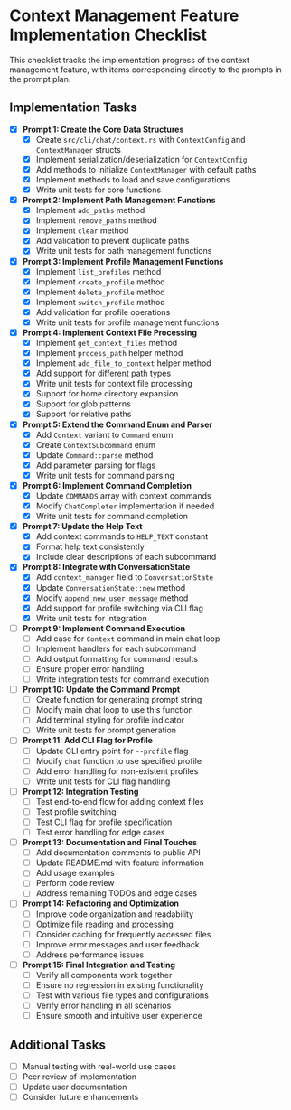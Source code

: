 # Context Management Feature Implementation Checklist

This checklist tracks the implementation progress of the context management feature, with items corresponding directly to the prompts in the prompt plan.

## Implementation Tasks

- [x] **Prompt 1: Create the Core Data Structures**
  - [x] Create `src/cli/chat/context.rs` with `ContextConfig` and `ContextManager` structs
  - [x] Implement serialization/deserialization for `ContextConfig`
  - [x] Add methods to initialize `ContextManager` with default paths
  - [x] Implement methods to load and save configurations
  - [x] Write unit tests for core functions

- [x] **Prompt 2: Implement Path Management Functions**
  - [x] Implement `add_paths` method
  - [x] Implement `remove_paths` method
  - [x] Implement `clear` method
  - [x] Add validation to prevent duplicate paths
  - [x] Write unit tests for path management functions

- [x] **Prompt 3: Implement Profile Management Functions**
  - [x] Implement `list_profiles` method
  - [x] Implement `create_profile` method
  - [x] Implement `delete_profile` method
  - [x] Implement `switch_profile` method
  - [x] Add validation for profile operations
  - [x] Write unit tests for profile management functions

- [x] **Prompt 4: Implement Context File Processing**
  - [x] Implement `get_context_files` method
  - [x] Implement `process_path` helper method
  - [x] Implement `add_file_to_context` helper method
  - [x] Add support for different path types
  - [x] Write unit tests for context file processing
  - [x] Support for home directory expansion
  - [x] Support for glob patterns
  - [x] Support for relative paths

- [x] **Prompt 5: Extend the Command Enum and Parser**
  - [x] Add `Context` variant to `Command` enum
  - [x] Create `ContextSubcommand` enum
  - [x] Update `Command::parse` method
  - [x] Add parameter parsing for flags
  - [x] Write unit tests for command parsing

- [x] **Prompt 6: Implement Command Completion**
  - [x] Update `COMMANDS` array with context commands
  - [x] Modify `ChatCompleter` implementation if needed
  - [x] Write unit tests for command completion

- [x] **Prompt 7: Update the Help Text**
  - [x] Add context commands to `HELP_TEXT` constant
  - [x] Format help text consistently
  - [x] Include clear descriptions of each subcommand

- [x] **Prompt 8: Integrate with ConversationState**
  - [x] Add `context_manager` field to `ConversationState`
  - [x] Update `ConversationState::new` method
  - [x] Modify `append_new_user_message` method
  - [x] Add support for profile switching via CLI flag
  - [x] Write unit tests for integration

- [ ] **Prompt 9: Implement Command Execution**
  - [ ] Add case for `Context` command in main chat loop
  - [ ] Implement handlers for each subcommand
  - [ ] Add output formatting for command results
  - [ ] Ensure proper error handling
  - [ ] Write integration tests for command execution

- [ ] **Prompt 10: Update the Command Prompt**
  - [ ] Create function for generating prompt string
  - [ ] Modify main chat loop to use this function
  - [ ] Add terminal styling for profile indicator
  - [ ] Write unit tests for prompt generation

- [ ] **Prompt 11: Add CLI Flag for Profile**
  - [ ] Update CLI entry point for `--profile` flag
  - [ ] Modify `chat` function to use specified profile
  - [ ] Add error handling for non-existent profiles
  - [ ] Write unit tests for CLI flag handling

- [ ] **Prompt 12: Integration Testing**
  - [ ] Test end-to-end flow for adding context files
  - [ ] Test profile switching
  - [ ] Test CLI flag for profile specification
  - [ ] Test error handling for edge cases

- [ ] **Prompt 13: Documentation and Final Touches**
  - [ ] Add documentation comments to public API
  - [ ] Update README.md with feature information
  - [ ] Add usage examples
  - [ ] Perform code review
  - [ ] Address remaining TODOs and edge cases

- [ ] **Prompt 14: Refactoring and Optimization**
  - [ ] Improve code organization and readability
  - [ ] Optimize file reading and processing
  - [ ] Consider caching for frequently accessed files
  - [ ] Improve error messages and user feedback
  - [ ] Address performance issues

- [ ] **Prompt 15: Final Integration and Testing**
  - [ ] Verify all components work together
  - [ ] Ensure no regression in existing functionality
  - [ ] Test with various file types and configurations
  - [ ] Verify error handling in all scenarios
  - [ ] Ensure smooth and intuitive user experience

## Additional Tasks

- [ ] Manual testing with real-world use cases
- [ ] Peer review of implementation
- [ ] Update user documentation
- [ ] Consider future enhancements
